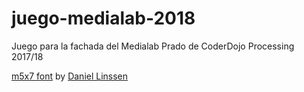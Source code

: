# juego-medialab-2018
Juego para la fachada del Medialab Prado de CoderDojo Processing 2017/18

[m5x7 font](https://managore.itch.io/m5x7) by [Daniel Linssen](http://daniellinssen.net)
